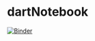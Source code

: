 # dartNotebook
[![Binder](https://mybinder.org/badge_logo.svg)](https://mybinder.org/v2/gh/FarhadZDH/dartNotebook.git/HEAD)
